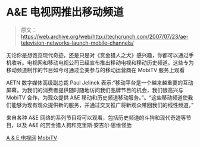 # A&E 电视网推出移动频道

> 原文：<https://web.archive.org/web/http://techcrunch.com/2007/07/23/ae-television-networks-launch-mobile-channels/>

无论你是想饱览现代奇迹，还是只是对《赏金猎人之犬》感兴趣，你都可以通过手机收听。电视网和移动电视公司已经宣布推出移动电视和移动历史频道。这些专为移动频道制作的节目如今可通过全美参与的移动运营商在 MobiTV 服务上观看

AETN 数字媒体高级副总裁 Paul Jelinek 表示:“移动平台是一个越来越重要的互动屏幕，为我们的消费者提供随时随地访问我们品牌节目的机会，我们很高兴与 MobiTV 合作，为观众提供 A&E 移动和历史频道移动服务。”。“这些移动频道使我们能够为现有观众提供新的服务，并通过交叉推广将新观众带回我们的线性频道。”

来自各种 A&E 网络的系列节目将可以观看，包括历史频道的斗狗和现代奇迹等节目，以及 A&E 的赏金猎人狗和克里斯·安吉尔·思维怪胎

[A & E 电视网](https://web.archive.org/web/20170603231744/http://www.aetv.com/)
[MobiTV](https://web.archive.org/web/20170603231744/http://www.mobitv.com/)